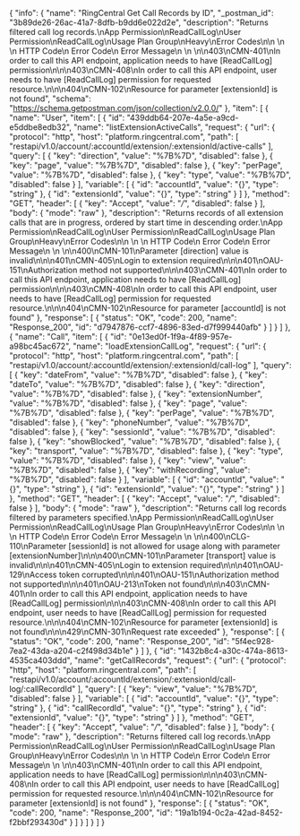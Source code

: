 {
  "info": {
    "name": "RingCentral Get Call Records by ID",
    "_postman_id": "3b89de26-26ac-41a7-8dfb-b9dd6e022d2e",
    "description": "Returns filtered call log records.\nApp Permission\nReadCallLog\nUser Permission\nReadCallLog\nUsage Plan Group\nHeavy\nError Codes\n\n \n  \n   HTTP Code\n   Error Code\n   Error Message\n   \n \n\n403\nCMN-401\nIn order to call this API endpoint, application needs to have [ReadCallLog] permission\n\n\n403\nCMN-408\nIn order to call this API endpoint, user needs to have [ReadCallLog] permission for requested resource.\n\n\n404\nCMN-102\nResource for parameter [extensionId] is not found",
    "schema": "https://schema.getpostman.com/json/collection/v2.0.0/"
  },
  "item": [
    {
      "name": "User",
      "item": [
        {
          "id": "439ddb64-207e-4a5e-a9cd-e5ddbe8edb32",
          "name": "listExtensionActiveCalls",
          "request": {
            "url": {
              "protocol": "http",
              "host": "platform.ringcentral.com",
              "path": [
                "restapi/v1.0/account/:accountId/extension/:extensionId/active-calls"
              ],
              "query": [
                {
                  "key": "direction",
                  "value": "%7B%7D",
                  "disabled": false
                },
                {
                  "key": "page",
                  "value": "%7B%7D",
                  "disabled": false
                },
                {
                  "key": "perPage",
                  "value": "%7B%7D",
                  "disabled": false
                },
                {
                  "key": "type",
                  "value": "%7B%7D",
                  "disabled": false
                }
              ],
              "variable": [
                {
                  "id": "accountId",
                  "value": "{}",
                  "type": "string"
                },
                {
                  "id": "extensionId",
                  "value": "{}",
                  "type": "string"
                }
              ]
            },
            "method": "GET",
            "header": [
              {
                "key": "Accept",
                "value": "*/*",
                "disabled": false
              }
            ],
            "body": {
              "mode": "raw"
            },
            "description": "Returns records of all extension calls that are in progress, ordered by start time in descending order.\nApp Permission\nReadCallLog\nUser Permission\nReadCallLog\nUsage Plan Group\nHeavy\nError Codes\n\n \n  \n   HTTP Code\n   Error Code\n   Error Message\n   \n \n\n400\nCMN-101\nParameter [direction] value is invalid\n\n\n401\nCMN-405\nLogin to extension required\n\n\n401\nOAU-151\nAuthorization method not supported\n\n\n403\nCMN-401\nIn order to call this API endpoint, application needs to have [ReadCallLog] permission\n\n\n403\nCMN-408\nIn order to call this API endpoint, user needs to have [ReadCallLog] permission for requested resource.\n\n\n404\nCMN-102\nResource for parameter [accountId] is not found"
          },
          "response": [
            {
              "status": "OK",
              "code": 200,
              "name": "Response_200",
              "id": "d7947876-ccf7-4896-83ed-d7f999440afb"
            }
          ]
        }
      ]
    },
    {
      "name": "Call",
      "item": [
        {
          "id": "0e13ed0f-1f9a-4f89-957e-a98bc45ac672",
          "name": "loadExtensionCallLog",
          "request": {
            "url": {
              "protocol": "http",
              "host": "platform.ringcentral.com",
              "path": [
                "restapi/v1.0/account/:accountId/extension/:extensionId/call-log"
              ],
              "query": [
                {
                  "key": "dateFrom",
                  "value": "%7B%7D",
                  "disabled": false
                },
                {
                  "key": "dateTo",
                  "value": "%7B%7D",
                  "disabled": false
                },
                {
                  "key": "direction",
                  "value": "%7B%7D",
                  "disabled": false
                },
                {
                  "key": "extensionNumber",
                  "value": "%7B%7D",
                  "disabled": false
                },
                {
                  "key": "page",
                  "value": "%7B%7D",
                  "disabled": false
                },
                {
                  "key": "perPage",
                  "value": "%7B%7D",
                  "disabled": false
                },
                {
                  "key": "phoneNumber",
                  "value": "%7B%7D",
                  "disabled": false
                },
                {
                  "key": "sessionId",
                  "value": "%7B%7D",
                  "disabled": false
                },
                {
                  "key": "showBlocked",
                  "value": "%7B%7D",
                  "disabled": false
                },
                {
                  "key": "transport",
                  "value": "%7B%7D",
                  "disabled": false
                },
                {
                  "key": "type",
                  "value": "%7B%7D",
                  "disabled": false
                },
                {
                  "key": "view",
                  "value": "%7B%7D",
                  "disabled": false
                },
                {
                  "key": "withRecording",
                  "value": "%7B%7D",
                  "disabled": false
                }
              ],
              "variable": [
                {
                  "id": "accountId",
                  "value": "{}",
                  "type": "string"
                },
                {
                  "id": "extensionId",
                  "value": "{}",
                  "type": "string"
                }
              ]
            },
            "method": "GET",
            "header": [
              {
                "key": "Accept",
                "value": "*/*",
                "disabled": false
              }
            ],
            "body": {
              "mode": "raw"
            },
            "description": "Returns call log records filtered by parameters specified.\nApp Permission\nReadCallLog\nUser Permission\nReadCallLog\nUsage Plan Group\nHeavy\nError Codes\n\n \n  \n   HTTP Code\n   Error Code\n   Error Message\n   \n \n\n400\nCLG-110\nParameter [sessionId] is not allowed for usage along with parameter [extensionNumber]\n\n\n400\nCMN-101\nParameter [transport] value is invalid\n\n\n401\nCMN-405\nLogin to extension required\n\n\n401\nOAU-129\nAccess token corrupted\n\n\n401\nOAU-151\nAuthorization method not supported\n\n\n401\nOAU-213\nToken not found\n\n\n403\nCMN-401\nIn order to call this API endpoint, application needs to have [ReadCallLog] permission\n\n\n403\nCMN-408\nIn order to call this API endpoint, user needs to have [ReadCallLog] permission for requested resource.\n\n\n404\nCMN-102\nResource for parameter [extensionId] is not found\n\n\n429\nCMN-301\nRequest rate exceeded"
          },
          "response": [
            {
              "status": "OK",
              "code": 200,
              "name": "Response_200",
              "id": "5f4ec928-7ea2-43da-a204-c2f498d34b1e"
            }
          ]
        },
        {
          "id": "1432b8c4-a30c-474a-8613-4535ca403ddd",
          "name": "getCallRecords",
          "request": {
            "url": {
              "protocol": "http",
              "host": "platform.ringcentral.com",
              "path": [
                "restapi/v1.0/account/:accountId/extension/:extensionId/call-log/:callRecordId"
              ],
              "query": [
                {
                  "key": "view",
                  "value": "%7B%7D",
                  "disabled": false
                }
              ],
              "variable": [
                {
                  "id": "accountId",
                  "value": "{}",
                  "type": "string"
                },
                {
                  "id": "callRecordId",
                  "value": "{}",
                  "type": "string"
                },
                {
                  "id": "extensionId",
                  "value": "{}",
                  "type": "string"
                }
              ]
            },
            "method": "GET",
            "header": [
              {
                "key": "Accept",
                "value": "*/*",
                "disabled": false
              }
            ],
            "body": {
              "mode": "raw"
            },
            "description": "Returns filtered call log records.\nApp Permission\nReadCallLog\nUser Permission\nReadCallLog\nUsage Plan Group\nHeavy\nError Codes\n\n \n  \n   HTTP Code\n   Error Code\n   Error Message\n   \n \n\n403\nCMN-401\nIn order to call this API endpoint, application needs to have [ReadCallLog] permission\n\n\n403\nCMN-408\nIn order to call this API endpoint, user needs to have [ReadCallLog] permission for requested resource.\n\n\n404\nCMN-102\nResource for parameter [extensionId] is not found"
          },
          "response": [
            {
              "status": "OK",
              "code": 200,
              "name": "Response_200",
              "id": "19a1b194-0c2a-42ad-8452-f2bbf293430d"
            }
          ]
        }
      ]
    }
  ]
}